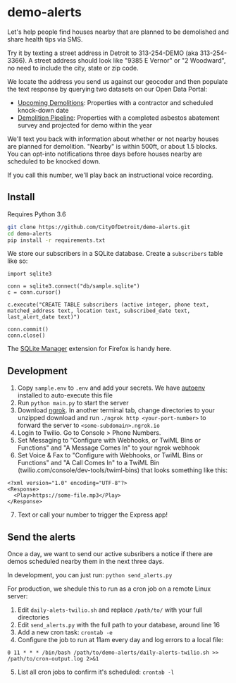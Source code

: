 # demo-alerts

Let's help people find houses nearby that are planned to be demolished and share health tips via SMS.

Try it by texting a street address in Detroit to 313-254-DEMO (aka 313-254-3366). A street address should look like "9385 E Vernor" or "2 Woodward", no need to include the city, state or zip code.

We locate the address you send us against our geocoder and then populate the text response by querying two datasets on our Open Data Portal:
- [Upcoming Demolitions](https://data.detroitmi.gov/resource/tsqq-qtet): Properties with a contractor and scheduled knock-down date
- [Demolition Pipeline](https://data.detroitmi.gov/resource/dyp9-69zf): Properties with a completed asbestos abatement survey and projected for demo within the year

We'll text you back with information about whether or not nearby houses are planned for demolition. "Nearby" is within 500ft, or about 1.5 blocks. You can opt-into notifications three days before houses nearby are scheduled to be knocked down.

If you call this number, we'll play back an instructional voice recording.

## Install

Requires Python 3.6

```bash
git clone https://github.com/CityOfDetroit/demo-alerts.git
cd demo-alerts
pip install -r requirements.txt
```

We store our subscribers in a SQLite database. Create a `subscribers` table like so:

```
import sqlite3

conn = sqlite3.connect("db/sample.sqlite")
c = conn.cursor()

c.execute("CREATE TABLE subscribers (active integer, phone text, matched_address text, location text, subscribed_date text, last_alert_date text)")

conn.commit()
conn.close()
```

The [SQLite Manager](https://github.com/lazierthanthou/sqlite-manager) extension for Firefox is handy here.

## Development

1. Copy `sample.env` to `.env` and add your secrets. We have [autoenv](https://github.com/kennethreitz/autoenv) installed to auto-execute this file
2. Run `python main.py` to start the server
3. Download [ngrok](https://ngrok.com/). In another terminal tab, change directories to your unzipped download and run `./ngrok http <your-port-number>` to forward the server to `<some-subdomain>.ngrok.io`
4. Login to Twilio. Go to Console > Phone Numbers. 
5. Set Messaging to "Configure with Webhooks, or TwiML Bins or Functions" and "A Message Comes In" to your ngrok webhook
6. Set Voice & Fax to "Configure with Webhooks, or TwiML Bins or Functions" and "A Call Comes In" to a TwiML Bin (twilio.com/console/dev-tools/twiml-bins) that looks something like this:
```
<?xml version="1.0" encoding="UTF-8"?>
<Response>
  <Play>https://some-file.mp3</Play>
</Response>
```
7. Text or call your number to trigger the Express app!

## Send the alerts

Once a day, we want to send our active subsribers a notice if there are demos scheduled nearby them in the next three days.

In development, you can just run: `python send_alerts.py`

For production, we shedule this to run as a cron job on a remote Linux server:
1. Edit `daily-alets-twilio.sh` and replace `/path/to/` with your full directories
2. Edit `send_alerts.py` with the full path to your database, around line 16
3. Add a new cron task: `crontab -e`
4. Configure the job to run at 11am every day and log errors to a local file:
```
0 11 * * * /bin/bash /path/to/demo-alerts/daily-alerts-twilio.sh >> /path/to/cron-output.log 2>&1
```
5. List all cron jobs to confirm it's scheduled: `crontab -l`
